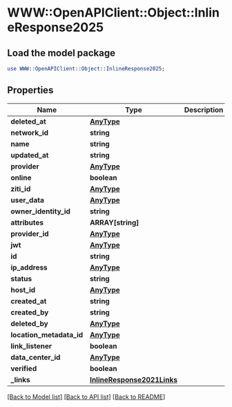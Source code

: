 # WWW::OpenAPIClient::Object::InlineResponse2025

## Load the model package
```perl
use WWW::OpenAPIClient::Object::InlineResponse2025;
```

## Properties
Name | Type | Description | Notes
------------ | ------------- | ------------- | -------------
**deleted_at** | [**AnyType**](.md) |  | 
**network_id** | **string** |  | 
**name** | **string** |  | 
**updated_at** | **string** |  | 
**provider** | [**AnyType**](.md) |  | 
**online** | **boolean** |  | 
**ziti_id** | [**AnyType**](.md) |  | 
**user_data** | [**AnyType**](.md) |  | 
**owner_identity_id** | **string** |  | 
**attributes** | **ARRAY[string]** |  | 
**provider_id** | [**AnyType**](.md) |  | 
**jwt** | [**AnyType**](.md) |  | 
**id** | **string** |  | 
**ip_address** | [**AnyType**](.md) |  | 
**status** | **string** |  | 
**host_id** | [**AnyType**](.md) |  | 
**created_at** | **string** |  | 
**created_by** | **string** |  | 
**deleted_by** | [**AnyType**](.md) |  | 
**location_metadata_id** | [**AnyType**](.md) |  | 
**link_listener** | **boolean** |  | 
**data_center_id** | [**AnyType**](.md) |  | 
**verified** | **boolean** |  | 
**_links** | [**InlineResponse2021Links**](InlineResponse2021Links.md) |  | 

[[Back to Model list]](../README.md#documentation-for-models) [[Back to API list]](../README.md#documentation-for-api-endpoints) [[Back to README]](../README.md)


